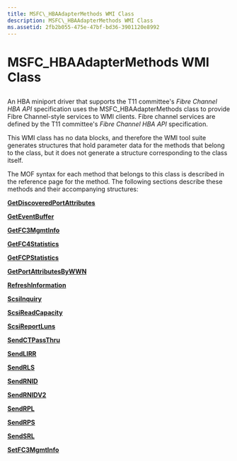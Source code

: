 ```yaml
---
title: MSFC\_HBAAdapterMethods WMI Class
description: MSFC\_HBAAdapterMethods WMI Class
ms.assetid: 2fb2b055-475e-47bf-bd36-3901120e8992
---
```


# MSFC\_HBAAdapterMethods WMI Class


## <span id="ddk_msfc_hbaadaptermethods_wmi_class_kr"></span><span id="DDK_MSFC_HBAADAPTERMETHODS_WMI_CLASS_KR"></span>


An HBA miniport driver that supports the T11 committee's *Fibre Channel HBA API* specification uses the MSFC\_HBAAdapterMethods class to provide Fibre Channel-style services to WMI clients. Fibre channel services are defined by the T11 committee's *Fibre Channel HBA API* specification.

This WMI class has no data blocks, and therefore the WMI tool suite generates structures that hold parameter data for the methods that belong to the class, but it does not generate a structure corresponding to the class itself.

The MOF syntax for each method that belongs to this class is described in the reference page for the method. The following sections describe these methods and their accompanying structures:

[**GetDiscoveredPortAttributes**](getdiscoveredportattributes.md)

[**GetEventBuffer**](geteventbuffer.md)

[**GetFC3MgmtInfo**](getfc3mgmtinfo.md)

[**GetFC4Statistics**](getfc4statistics.md)

[**GetFCPStatistics**](getfcpstatistics.md)

[**GetPortAttributesByWWN**](getportattributesbywwn.md)

[**RefreshInformation**](refreshinformation.md)

[**ScsiInquiry**](scsiinquiry.md)

[**ScsiReadCapacity**](scsireadcapacity.md)

[**ScsiReportLuns**](scsireportluns.md)

[**SendCTPassThru**](sendctpassthru.md)

[**SendLIRR**](sendlirr.md)

[**SendRLS**](sendrls.md)

[**SendRNID**](sendrnid.md)

[**SendRNIDV2**](sendrnidv2.md)

[**SendRPL**](sendrpl.md)

[**SendRPS**](sendrps.md)

[**SendSRL**](sendsrl.md)

[**SetFC3MgmtInfo**](setfc3mgmtinfo.md)

 

 





